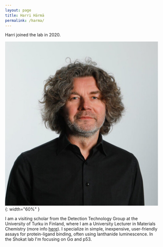 ```yaml
---
layout: page
title: Harri Härmä
permalink: /harma/
---
```

Harri joined the lab in 2020.

![Harri pic](../img/harri.jpeg){: width="60%" }



I am a visiting scholar from the Detection Technology Group at the University of Turku in Finland, where I am a University Lecturer in Materials Chemistry (more info <a href="https://sites.utu.fi/reagentanalytics/people/">here<a>). I specialize in simple, inexpensive, user-friendly assays for protein-ligand binding, often using lanthanide luminescence. In the Shokat lab I'm focusing on G&alpha; and p53.
